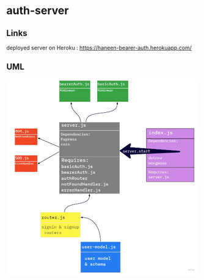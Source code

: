 # auth-server

## Links
deployed server on Heroku : https://haneen-bearer-auth.herokuapp.com/

## UML 
![UML](lab7.jpg)